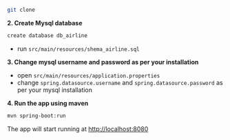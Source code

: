```bash
git clone 
```

**2. Create Mysql database**
```bash
create database db_airline
```
- run `src/main/resources/shema_airline.sql`

**3. Change mysql username and password as per your installation**

+ open `src/main/resources/application.properties`
+ change `spring.datasource.username` and `spring.datasource.password` as per your mysql installation

**4. Run the app using maven**

```bash
mvn spring-boot:run
```
The app will start running at <http://localhost:8080>


